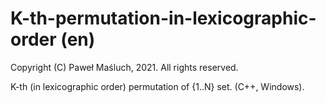 # K-th-permutation-in-lexicographic-order (en)

Copyright (C) Paweł Maśluch, 2021. All rights reserved.

K-th (in lexicographic order) permutation of {1..N} set. (C++, Windows).
